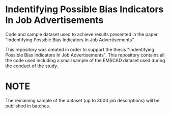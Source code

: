 # Indentifying Possible Bias Indicators In Job Advertisements
Code and sample dataset used to achieve results presented in the paper "Indentifying Possible Bias Indicators In Job Advertisements”.

This repository was created in order to support the thesis "Indentifying Possible Bias Indicators In Job Advertisements". 
This repository contains all the code used including a small sample of the EMSCAD dataset used during the conduct of the study.

# NOTE
The remaining sample of the dataset (up to 3000 job descriptions) will be published in batches.
